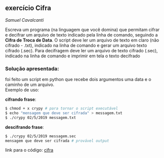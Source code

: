 ## exercício Cifra 

_Samuel Cavalcanti_  

Escreva um programa (na linguagem que você domina) que permitam cifrar e decifrar um arquivo de
texto indicado pela linha de comando, seguindo a __Cifra de Troca de Data__. O script deve ler um arquivo de texto em claro (não cifrado - .txt), indicado na linha de comando e gerar um arquivo texto cifrado (.sec). Para decifragem deve ler um arquivo de texto cifrado (.sec), indicado na linha de comando e imprimir em tela o texto decifrado
### Solução apresentada:  
foi feito um script em python que recebe dois argumentos uma data e o caminho de um arquivo.  
Exemplo de uso:  

__cifrando frase__: 
``` bash
$ chmod + x crypy # para tornar o script executável
$ echo "mensagem que deve ser cifrada" > messagem.txt
$ ./crypy 02/5/2019 messagem.txt
```  

__descifrando frase__:
``` bash
$ ./crypy 02/5/2019 messagem.sec  
mensagem que deve ser cifrada # provável output
```  

link para o código: [cifra](crypy)
